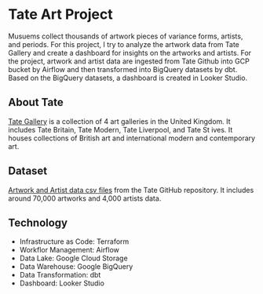 # Tate Art Project
Musuems collect thousands of artwork pieces of variance forms, artists, and periods. For this project, I try to analyze the artwork data from Tate Gallery and create a dashboard for insights on the artworks and artists. For the project, artwork and artist data are ingested from Tate Github into GCP bucket by Airflow and then transformed into BigQuery datasets by dbt. Based on the BigQuery datasets, a dashboard is created in Looker Studio.

## About Tate
[Tate Gallery](https://www.tate.org.uk/) is a collection of 4 art galleries in the United Kingdom. It includes Tate Britain, Tate Modern, Tate Liverpool, and Tate St ives. It houses collections of British art and international modern and contemporary art.

## Dataset
[Artwork and Artist data csv files](https://github.com/tategallery/collection/tree/master) from the Tate GitHub repository. It includes around 70,000 artworks and 4,000 artists data.

## Technology
- Infrastructure as Code: Terraform
- Workflor Management: Airflow
- Data Lake: Google Cloud Storage
- Data Warehouse: Google BigQuery
- Data Transformation: dbt
- Dashboard: Looker Studio